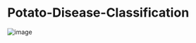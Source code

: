 # Potato-Disease-Classification

![image](https://github.com/user-attachments/assets/754a4ee8-8ac2-4830-9a45-c9f04a3efca7)
